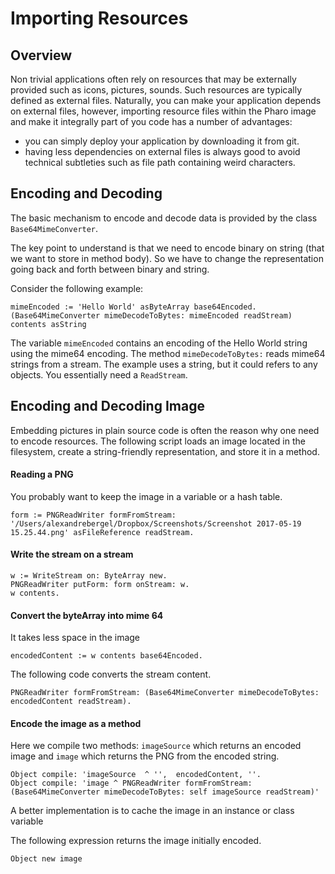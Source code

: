 # Importing Resources

## Overview

Non trivial applications often rely on resources that may be externally provided such as icons, pictures, sounds. Such resources are typically defined as external files. Naturally, you can make your application depends on external files, however, importing resource files within the Pharo image and make it integrally part of you code has a number of advantages:

- you can simply deploy your application by downloading it from git.
- having less dependencies on external files is always good to avoid technical subtleties such as file path containing weird characters.

## Encoding and Decoding

The basic mechanism to encode and decode data is provided by the class `Base64MimeConverter`. 

The key point to understand is that we need to encode binary on string (that we want to store in method body). So we have to change the representation going back and forth between binary and string.

Consider the following example:

```st
mimeEncoded := 'Hello World' asByteArray base64Encoded.
(Base64MimeConverter mimeDecodeToBytes: mimeEncoded readStream) contents asString
```

The variable `mimeEncoded` contains an encoding of the Hello World string using the mime64 encoding. 
The method `mimeDecodeToBytes:` reads mime64 strings from a stream. The example uses a string, but it could refers to any objects. You essentially need a `ReadStream`.

## Encoding and Decoding Image

Embedding pictures in plain source code is often the reason why one need to encode resources. The following script loads an image located in the filesystem, create a string-friendly representation, and store it in a method. 

#### Reading a PNG

You probably want to keep the image in a variable or a hash table.

```st
form := PNGReadWriter formFromStream: '/Users/alexandrebergel/Dropbox/Screenshots/Screenshot 2017-05-19 15.25.44.png' asFileReference readStream.
```

#### Write the stream on a stream

```st
w := WriteStream on: ByteArray new.
PNGReadWriter putForm: form onStream: w.
w contents.
```

#### Convert the byteArray into mime 64

It takes less space in the image

```st
encodedContent := w contents base64Encoded.
```

The following code converts the stream content.

```st
PNGReadWriter formFromStream: (Base64MimeConverter mimeDecodeToBytes: encodedContent readStream).
```

#### Encode the image as a method

Here we compile two methods: `imageSource` which returns 
an encoded image and `image` which returns the PNG from the encoded string. 

```st
Object compile: 'imageSource  ^ '',  encodedContent, ''.
Object compile: 'image ^ PNGReadWriter formFromStream: (Base64MimeConverter mimeDecodeToBytes: self imageSource readStream)'
```

A better implementation is to cache the image in an instance or class variable

The following expression returns the image initially encoded.

```st
Object new image 
```
